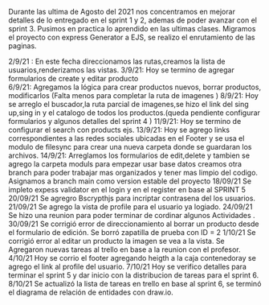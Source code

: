 Durante las ultima de Agosto del 2021 nos concentramos en mejorar detalles de lo entregado en el sprint 1 y 2, ademas de poder avanzar con el sprint 3. 
Pusimos en practica lo aprendido en las ultimas clases. Migramos el proyecto con express Generator a EJS, se realizo el enrutamiento de las paginas.


2/9/21 : En este fecha direccionamos las rutas,creamos la lista de usuarios,renderizamos las vistas.
3/9/21: Hoy se termino de agregar formularios de create y editar producto  
6/9/21: Agregamos la lógica para crear productos nuevos, borrar productos, modificarlos (Falta menos para completar la ruta de imagenes ) 
8/9/21: Hoy se arreglo el buscador,la ruta parcial de imagenes,se hizo el link del sing up,sing in y el catalogo de todos los productos.(queda pendiente configurar formularios y algunos detalles del sprint 4 )
11/9/21: Hoy se termino de configurar el search con products ejs.
13/9/21: Hoy se agrego links correspondientes a las redes sociales ubicadas en el Footer y se usa el modulo de filesync para crear una nueva carpeta donde se guardaran los archivos.
14/9/21: Arreglamos los formularios de edit,delete y tambien se agrego la carpeta moduls para empezar usar base datos
        creamos otra branch para poder trabajar mas organizados y tener mas limpio del codigo.
        Asignamos a branch main como version estable del proyecto
18/09/21 Se impleto expess validator en el login y en el register en base al SPRINT 5       
20/09/21 Se agregro Bscrypthjs para incriptar contrasena del los usuarios.      
21/09/21 Se agrego la vista de profile para el usuario ya logiado.
24/09/21 Se hizo una reunion para poder terminar de cordinar algunos Actividades .
30/09/21 Se corrigió error de direccionamiento al borrar un producto desde el formulario de edición. Se borró zapatilla de prueba con ID = 2
1/10/21 Se corrigió error al editar un producto la imagen se vea a la vista.
Se Agregaron nuevas tareas al trello en base a la reunion con el profesor.
4/10/21 Hoy se corrio el footer  agregando heigth a la caja contenedoray se agrego el link al profile del usuario.
7/10/21 Hoy se verifico detalles para terminar el sprint 5 y dar inicio con la distribucion de tareas para el sprint 6.
8/10/21 Se actualizó la lista de tareas en trello en base al sprint 6, se terminó el diagrama de relación de entidades con draw.io.
